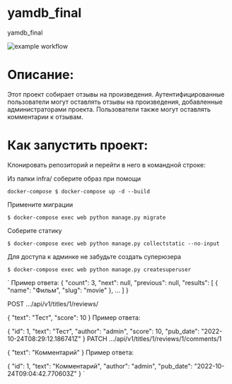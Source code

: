 # yamdb_final
yamdb_final

![example workflow](https://github.com/korshikovvital/yamdb_final/actions/workflows/yamdb_workflow.yml/badge.svg)

# Описание:
Этот проект собирает отзывы на произведения. Аутентифицированные пользователи могут оставлять отзывы на произведения, добавленные администраторами проекта. Пользователи также могут оставлять комментарии к отзывам.

# Как запустить проект:
Клонировать репозиторий и перейти в него в командной строке:

Из папки infra/ соберите образ при помощи

`docker-compose $ docker-compose up -d --build`

Примените миграции 

`$ docker-compose exec web python manage.py migrate`

Соберите статику

`$ docker-compose exec web python manage.py collectstatic --no-input`

Для доступа к админке не забудьте создать суперюзера

`$ docker-compose exec web python manage.py createsuperuser`

`
Пример ответа:
{
    "count": 3,
    "next": null,
    "previous": null,
    "results": [
        {
            "name": "Фильм",
            "slug": "movie"
        },
        ...
    ]
}

POST .../api/v1/titles/1/reviews/

{
    "text": "Тест",
    "score": 10
}
Пример ответа:

{
    "id": 1,
    "text": "Тест",
    "author": "admin",
    "score": 10,
    "pub_date": "2022-10-24T08:29:12.186741Z"
}
PATCH .../api/v1/titles/1/reviews/1/comments/1

{
    "text": "Комментарий"
}
Пример ответа:

{
    "id": 1,
    "text": "Комментарий",
    "author": "admin",
    "pub_date": "2022-10-24T09:04:42.770603Z"
}
`

